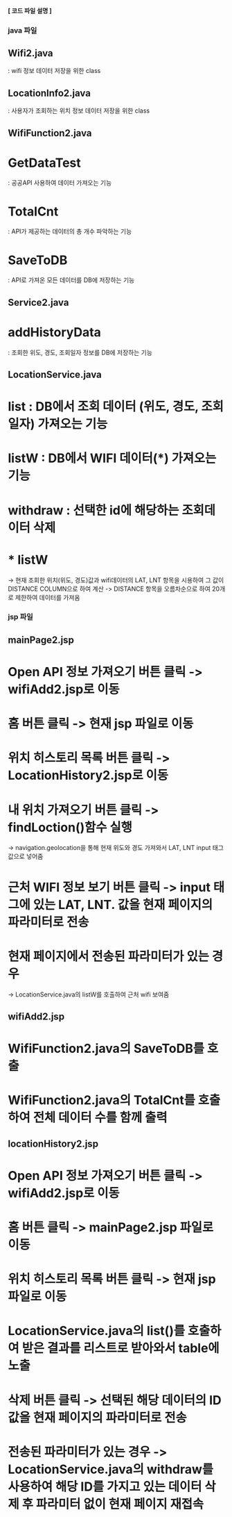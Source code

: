 #### [ 코드 파일 설명 ] 

### java 파일

## Wifi2.java
: wifi 정보 데이터 저장을 위한 class

## LocationInfo2.java
: 사용자가 조회하는 위치 정보 데이터 저장을 위한 class

## WifiFunction2.java
# GetDataTest 
: 공공API 사용하여 데이터 가져오는 기능
# TotalCnt 
: API가 제공하는 데이터의 총 개수 파악하는 기능
# SaveToDB 
: API로 가져온 모든 데이터를 DB에 저장하는 기능

## Service2.java
# addHistoryData 
: 조회한 위도, 경도, 조회일자 정보를 DB에 저장하는 기능

## LocationService.java
# list : DB에서 조회 데이터 (위도, 경도, 조회일자) 가져오는 기능
# listW : DB에서 WIFI 데이터(*) 가져오는 기능
# withdraw : 선택한 id에 해당하는 조회데이터 삭제





# * listW
→ 현재 조회한 위치(위도, 경도)값과 wifi데이터의 LAT, LNT 항목을 시용하여 그 값이 DISTANCE COLUMN으로 하여 계산 -> DISTANCE 항목을 오름차순으로 하여 20개로 제한하여 데이터를 가져옴



### jsp 파일

## mainPage2.jsp

# Open API 정보 가져오기 버튼 클릭 -> wifiAdd2.jsp로 이동
# 홈 버튼 클릭 -> 현재 jsp 파일로 이동
# 위치 히스토리 목록 버튼 클릭 -> LocationHistory2.jsp로 이동

# 내 위치 가져오기 버튼 클릭 -> findLoction()함수 실행
-> navigation.geolocation을 통해 현재 위도와 경도 가져와서
LAT, LNT input 태그 값으로 넣어줌

# 근처 WIFI 정보 보기 버튼 클릭 -> input 태그에 있는 LAT, LNT. 값을 현재 페이지의 파라미터로 전송

# 현재 페이지에서 전송된 파라미터가 있는 경우
-> LocationService.java의 listW를 호출하여 근처 wifi 보여줌

## wifiAdd2.jsp
# WifiFunction2.java의 SaveToDB를 호출
# WifiFunction2.java의 TotalCnt를 호출하여 전체 데이터 수를 함께 출력

## locationHistory2.jsp
# Open API 정보 가져오기 버튼 클릭 -> wifiAdd2.jsp로 이동
# 홈 버튼 클릭 -> mainPage2.jsp 파일로 이동
# 위치 히스토리 목록 버튼 클릭 -> 현재 jsp 파일로 이동

# LocationService.java의 list()를 호출하여 받은 결과를 리스트로 받아와서 table에 노출

# 삭제 버튼 클릭 -> 선택된 해당 데이터의 ID값을 현재 페이지의 파라미터로 전송
# 전송된 파라미터가 있는 경우 -> LocationService.java의 withdraw를 사용하여 해당 ID를 가지고 있는 데이터 삭제 후 파라미터 없이 현재 페이지 재접속


